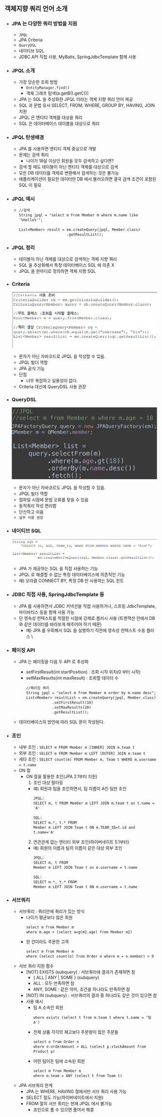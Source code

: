 ## 객체지향 쿼리 언어 소개

* ### JPA 는 다양한 쿼리 방법을 지원
    * ```JPQL```
    * JPA Criteria
    * ```QueryDSL```
    * 네이티브 SQL
    * JDBC API 직접 사용, MyBatis, SpringJdbcTemplate 함께 사용
    

* ### JPQL 소개
    * 가장 당순한 조회 방법
        * ```EntityManager.find()```
        * 객체 그래프 탐색(a.getB().getC())
    * JPA 는 SQL 을 추상화한 JPQL 이라는 객체 지향 쿼리 언어 제공
    * SQL 과 문법 유사 SELECT, FROM, WHERE, GROUP BY, HAVING, JOIN 지원
    * JPQL 은 엔티티 객체를 대상을 쿼리
    * SQL 은 데이터베이스 테이블을 대상으로 쿼리

* ### JPQL 탄생배경
    * JPA 를 사용하면 엔티티 객체 중심으로 개발
    * 문제는 검색 쿼리
        * 나이가 18살 이상인 회원을 모두 검색하고 싶다면?
    * 검색 할 때도 테이블이 아닌 엔티티 객체를 대상으로 검색
    * 모든 DB 데이터를 객체로 변환해서 검색하는 것은 불가능
    * 애플리케이션이 필요한 데이터만 DB 에서 불러오려면 결국 검색 조건이 포함된 SQL 이 필요
    

* ### JPQL 예시
    * ``` 
      //검색
      String jpql = "select m From Member m where m.name like ‘%hello%'";
        
      List<Member> result = em.createQuery(jpql, Member.class)
                            .getResultList();
      ```
      
* ### JPQL 정리
    * 테이블이 아닌 객체를 대상으로 검색하는 객체 지향 쿼리
    * SQL 을 추상화해서 특정 데이터베이스 SQL 에 의존 X
    * JPQL 을 한마디로 정의하면 객체 지향 SQL
  

* ### Criteria
  ![img.png](img.png)
  * 문자가 아닌 자바코드로 JPQL 을 작성할 수 있음.
  * JPQL 빌더 역할
  * JPA 공식 기능
  * 단점
    * 너무 복잡하고 실용성이 없다.
  * Criteria 대신에 QueryDSL 사용 권장
  

* ### QueryDSL
  ![img_1.png](img_1.png)
  * 문자가 아닌 자바코르도 JPQL 을 작성할 수 있음.
  * JPQL 빌더 역할
  * 컴파일 시점에 문법 오류를 찾을 수 있음
  * 동적쿼리 작성 편리함
  * 단산하고 쉬움
  * ```실무 사용 권장```
  

* ### 네이티브 SQL
  ![img_2.png](img_2.png)
  * JPA 가 제공하는 SQL 을 직접 사용하는 기능
  * JPQL 로 해결할 수 없는 특정 데이터베이스에 의존적인 기능
  * 예) 오라클 CONNECT BY, 특정 DB 만 사용하는 SQL 힌트
  

* ### JDBC 직접 사용, SpringJdbcTemplate 등
  * JPA 를 사용하면서 JDBC 커넥션을 직접 사용하거나, 스프링 JdbcTemplate, 마이바티스 등을 함께 사용 가능
  * 단 영속성 컨텍스트를 적절한 시점에 강제로 플러시 사용
    (트랜잭션 안에서 DB 와 같은 데이터를 바라보게 해주어야 하기 때문)
    * 예) JPA 를 우회해서 SQL 을 실행하기 직전에 영속성 컨텍스트 수동 플러스 \
  

* ### 페이징 API
  * JPA 는 페이징을 다음 두 API 로 추상화
    * setFirstResult(int startPosition) : 조회 시작 위치(0 부터 시작)
    * setMaxResults(int maxResult) : 조회할 데이터 수
      ```
      //페이징 쿼리
      String jpql = "select m from Member m order by m.name desc";
      List<Member> resultList = em.createQuery(jpql, Member.class)
                  .setFirstResult(10)
                  .setMaxResults(20)
                  .getResultList();
      ```
      
  * 데이터베이스의 방언에 따라 SQL 문이 작성된다.
  

* ### 조인
  * 내부 조인 : ```SELECT m FROM Member m [INNER] JOIN m.team t```
  * 외부 조인 : ```SELECT m FROM Member m LEFT [OUTER] JOIN m.team t```
  * 세타 조인 : ```SELECT count(m) FROM Member m, Team t WHERE m.username = t.name```
  * ON 절
    * ON 절을 활용한 조인(JPA 2.1부터 지원)
      1. 조인 대상 필터링
        * 예) 회원과 팀을 조인하면서, 팀 이름이 A인 팀만 조인
          ```
          JPQL:
          SELECT m, t FROM Member m LEFT JOIN m.team t on t.name = 'A'
          
          SQL:
          SELECT m.*, t.* FROM
          Member m LEFT JOIN Team t ON m.TEAM_ID=t.id and t.name='A'
          ``` 
      2. 연관관계 없는 엔티티 외부 조인(하이버네이트 5.1부터)
        * 예) 회원의 이름과 팀의 이름이 같은 대상 외부 조인
          ```
          JPQL:
          SELECT m, t FROM
          Member m LEFT JOIN Team t on m.username = t.name
          
          SQL:
          SELECT m.*, t.* FROM
          Member m LEFT JOIN Team t ON m.username = t.name
          ```
          

* ### 서브쿼리
  * 서브쿼리 : 쿼리안에 쿼리가 있는 방식
    * 나이가 평균보다 많은 회원
      ```
      select m from Member m
      where m.age > (select avg(m2.age) from Member m2)
      ```
    * 한 건이라도 주문한 고객
      ```
      select m from Member m
      where (select count(o) from Order o where m = o.member) > 0
      ```
  * 서브 쿼리 지원 함수
    * [NOT] EXISTS (subquery) : 서브쿼리에 결과가 존재하면 참
      * { ALL | ANY | SOME } (subquery)
      * ALL : 모두 만족하면 참
      * ANY, SOME : 같은 의미, 조건을 하나라도 만족하면 참
    * [NOT] IN (subquery) : 서브쿼리의 결과 중 하나라도 같은 것이 있으면 참
    * 사용 예시
      * 팀 A 소속인 회원
        ```select m from Member 
        where exists (select t from m.team t where t.name = ‘팀A') 
        ```
      * 전체 상품 각각의 재고보다 주문량이 많은 주문들
        ```
        select o from Order o 
        where o.orderAmount > ALL (select p.stockAmount from Product p)
        ```
      * 어떤 팀이든 팀에 소속된 회원
        ```
        select m from Member m 
        where m.team = ANY (select t from Team t)
        ```        
  * JPA 서브쿼리 한계
    * JPA 는 WHERE, HAVING 절에서만 서브 쿼리 사용 가능
    * SELECT 절도 가능(하이버네이트에서 지원)
    * FROM 절의 서브 쿼리는 현재 JPQL 에서 불가능
      * 조인으로 풀 수 있으면 풀어서 해결